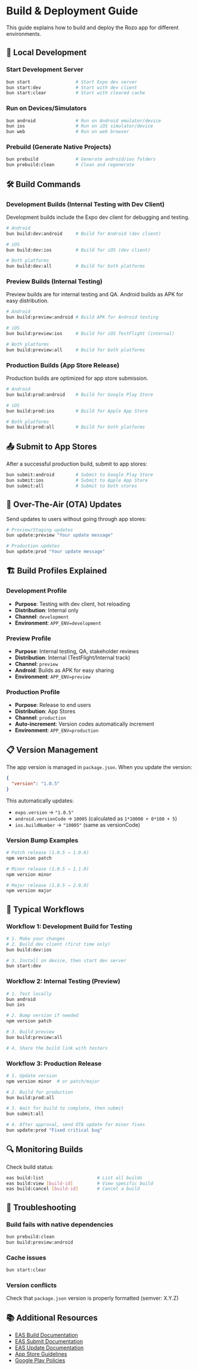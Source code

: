 # Build & Deployment Guide

This guide explains how to build and deploy the Rozo app for different environments.

## 📱 Local Development

### Start Development Server

```bash
bun start                 # Start Expo dev server
bun start:dev             # Start with dev client
bun start:clear           # Start with cleared cache
```

### Run on Devices/Simulators

```bash
bun android               # Run on Android emulator/device
bun ios                   # Run on iOS simulator/device
bun web                   # Run on web browser
```

### Prebuild (Generate Native Projects)

```bash
bun prebuild              # Generate android/ios folders
bun prebuild:clean        # Clean and regenerate
```

## 🛠️ Build Commands

### Development Builds (Internal Testing with Dev Client)

Development builds include the Expo dev client for debugging and testing.

```bash
# Android
bun build:dev:android     # Build for Android (dev client)

# iOS
bun build:dev:ios         # Build for iOS (dev client)

# Both platforms
bun build:dev:all         # Build for both platforms
```

### Preview Builds (Internal Testing)

Preview builds are for internal testing and QA. Android builds as APK for easy distribution.

```bash
# Android
bun build:preview:android # Build APK for Android testing

# iOS
bun build:preview:ios     # Build for iOS TestFlight (internal)

# Both platforms
bun build:preview:all     # Build for both platforms
```

### Production Builds (App Store Release)

Production builds are optimized for app store submission.

```bash
# Android
bun build:prod:android    # Build for Google Play Store

# iOS
bun build:prod:ios        # Build for Apple App Store

# Both platforms
bun build:prod:all        # Build for both platforms
```

## 📤 Submit to App Stores

After a successful production build, submit to app stores:

```bash
bun submit:android        # Submit to Google Play Store
bun submit:ios            # Submit to Apple App Store
bun submit:all            # Submit to both stores
```

## 🔄 Over-The-Air (OTA) Updates

Send updates to users without going through app stores:

```bash
# Preview/Staging updates
bun update:preview "Your update message"

# Production updates
bun update:prod "Your update message"
```

## 🏗️ Build Profiles Explained

### Development Profile

- **Purpose**: Testing with dev client, hot reloading
- **Distribution**: Internal only
- **Channel**: `development`
- **Environment**: `APP_ENV=development`

### Preview Profile

- **Purpose**: Internal testing, QA, stakeholder reviews
- **Distribution**: Internal (TestFlight/Internal track)
- **Channel**: `preview`
- **Android**: Builds as APK for easy sharing
- **Environment**: `APP_ENV=preview`

### Production Profile

- **Purpose**: Release to end users
- **Distribution**: App Stores
- **Channel**: `production`
- **Auto-increment**: Version codes automatically increment
- **Environment**: `APP_ENV=production`

## 📋 Version Management

The app version is managed in `package.json`. When you update the version:

```json
{
  "version": "1.0.5"
}
```

This automatically updates:

- `expo.version` → `"1.0.5"`
- `android.versionCode` → `10005` (calculated as `1*10000 + 0*100 + 5`)
- `ios.buildNumber` → `"10005"` (same as versionCode)

### Version Bump Examples

```bash
# Patch release (1.0.5 → 1.0.6)
npm version patch

# Minor release (1.0.5 → 1.1.0)
npm version minor

# Major release (1.0.5 → 2.0.0)
npm version major
```

## 🚀 Typical Workflows

### Workflow 1: Development Build for Testing

```bash
# 1. Make your changes
# 2. Build dev client (first time only)
bun build:dev:ios

# 3. Install on device, then start dev server
bun start:dev
```

### Workflow 2: Internal Testing (Preview)

```bash
# 1. Test locally
bun android
bun ios

# 2. Bump version if needed
npm version patch

# 3. Build preview
bun build:preview:all

# 4. Share the build link with testers
```

### Workflow 3: Production Release

```bash
# 1. Update version
npm version minor  # or patch/major

# 2. Build for production
bun build:prod:all

# 3. Wait for build to complete, then submit
bun submit:all

# 4. After approval, send OTA update for minor fixes
bun update:prod "Fixed critical bug"
```

## 🔍 Monitoring Builds

Check build status:

```bash
eas build:list                    # List all builds
eas build:view [build-id]         # View specific build
eas build:cancel [build-id]       # Cancel a build
```

## 🐛 Troubleshooting

### Build fails with native dependencies

```bash
bun prebuild:clean
bun build:preview:android
```

### Cache issues

```bash
bun start:clear
```

### Version conflicts

Check that `package.json` version is properly formatted (semver: X.Y.Z)

## 📚 Additional Resources

- [EAS Build Documentation](https://docs.expo.dev/build/introduction/)
- [EAS Submit Documentation](https://docs.expo.dev/submit/introduction/)
- [EAS Update Documentation](https://docs.expo.dev/eas-update/introduction/)
- [App Store Guidelines](https://developer.apple.com/app-store/review/guidelines/)
- [Google Play Policies](https://play.google.com/about/developer-content-policy/)
